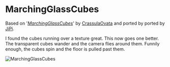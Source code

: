 MarchingGlassCubes
==================

Based on '_[MarchingGlassCubes](https://www.shadertoy.com/view/MdlXDX)_' by [CrassulaOvata](https://www.shadertoy.com/user/CrassulaOvata) and ported by ported by [JiPi](../../Site/Profiles/JiPi.md).

I found the cubes running over a texture great. This now goes one better. The transparent cubes wander and the camera flies around them. Funnily enough, the cubes spin and the floor is pulled past them.



![MarchingGlassCubes](https://user-images.githubusercontent.com/78935215/114272316-017f2580-9a16-11eb-9425-cc9fa76a6bab.gif)

